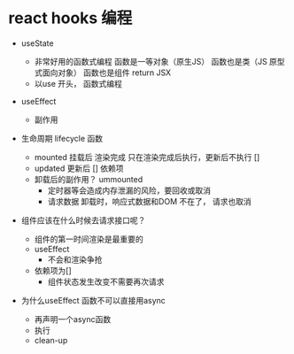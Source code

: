 # react hooks 编程
- useState 
  - 非常好用的函数式编程
    函数是一等对象（原生JS）
    函数也是类（JS 原型式面向对象）
    函数也是组件 return JSX
  - 以use 开头， 函数式编程
- useEffect
  - 副作用

- 生命周期 lifecycle 函数
  - mounted 挂载后 渲染完成
    只在渲染完成后执行，更新后不执行 []
  - updated 更新后 [] 依赖项
  - 卸载后的副作用？ ummounted
    - 定时器等会造成内存泄漏的风险，要回收或取消
    - 请求数据 卸载时，响应式数据和DOM 不在了， 请求也取消

- 组件应该在什么时候去请求接口呢？
  - 组件的第一时间渲染是最重要的
  - useEffect
    - 不会和渲染争抢
  - 依赖项为[] 
    - 组件状态发生改变不需要再次请求
- 为什么useEffect 函数不可以直接用async
  - 再声明一个async函数
  - 执行
  - clean-up